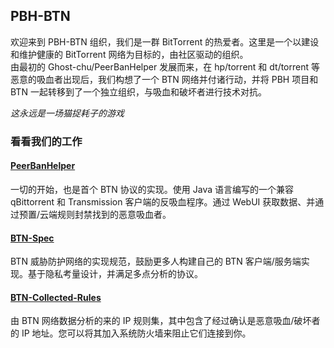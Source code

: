 ## PBH-BTN

欢迎来到 PBH-BTN 组织，我们是一群 BitTorrent 的热爱者。这里是一个以建设和维护健康的 BitTorrent 网络为目标的，由社区驱动的组织。  
由最初的 Ghost-chu/PeerBanHelper 发展而来，在 hp/torrent 和 dt/torrent 等恶意的吸血者出现后，我们构想了一个 BTN 网络并付诸行动，并将 PBH 项目和 BTN 一起转移到了一个独立组织，与吸血和破坏者进行技术对抗。  

*这永远是一场猫捉耗子的游戏*

### 看看我们的工作

#### [PeerBanHelper](https://github.com/PBH-BTN/PeerBanHelper)

一切的开始，也是首个 BTN 协议的实现。使用 Java 语言编写的一个兼容 qBittorrent 和 Transmission 客户端的反吸血程序。通过 WebUI 获取数据、并通过预置/云端规则封禁找到的恶意吸血者。

#### [BTN-Spec](https://github.com/PBH-BTN/BTN-Spec)

BTN 威胁防护网络的实现规范，鼓励更多人构建自己的 BTN 客户端/服务端实现。基于隐私考量设计，并满足多点分析的协议。

#### [BTN-Collected-Rules](https://github.com/PBH-BTN/BTN-Collected-Rules)

由 BTN 网络数据分析的来的 IP 规则集，其中包含了经过确认是恶意吸血/破坏者的 IP 地址。您可以将其加入系统防火墙来阻止它们连接到你。
